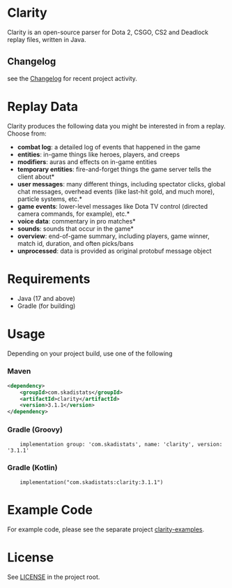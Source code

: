 # Clarity

Clarity is an open-source parser for Dota 2, CSGO, CS2 and Deadlock replay files, written in Java.

## Changelog
see the [Changelog](/CHANGELOG.md) for recent project activity.

# Replay Data

Clarity produces the following data you might be interested in from a replay. Choose from:

* **combat log**: a detailed log of events that happened in the game
* **entities**: in-game things like heroes, players, and creeps
* **modifiers**: auras and effects on in-game entities
* **temporary entities**: fire-and-forget things the game server tells the client about*
* **user messages**: many different things, including spectator clicks, global chat messages, overhead events (like last-hit gold, and much more), particle systems, etc.*
* **game events**: lower-level messages like Dota TV control (directed camera commands, for example), etc.*
* **voice data**: commentary in pro matches*
* **sounds**: sounds that occur in the game*
* **overview**: end-of-game summary, including players, game winner, match id, duration, and often picks/bans
* **unprocessed**: data is provided as original protobuf message object

# Requirements

* Java (17 and above)
* Gradle (for building)

# Usage

Depending on your project build, use one of the following

### Maven
```XML
<dependency>
	<groupId>com.skadistats</groupId>
	<artifactId>clarity</artifactId>
	<version>3.1.1</version>
</dependency>
```

### Gradle (Groovy)
```
    implementation group: 'com.skadistats', name: 'clarity', version: '3.1.1'
```

### Gradle (Kotlin)
```
    implementation("com.skadistats:clarity:3.1.1")
```

# Example Code

For example code, please see the separate project [clarity-examples](https://github.com/skadistats/clarity-examples).

# License

See [LICENSE](/LICENSE) in the project root.
